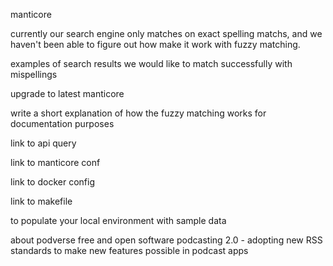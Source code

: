 
manticore

currently our search engine only matches on exact spelling matchs, and we haven't been able to figure out how make it work with fuzzy matching.

examples of search results we would like to match successfully with mispellings

upgrade to latest manticore

write a short explanation of how the fuzzy matching works for documentation purposes

link to api query

link to manticore conf

link to docker config

link to makefile

to populate your local environment with sample data

about podverse
    free and open software
    podcasting 2.0 - adopting new RSS standards to make new features possible in podcast apps

